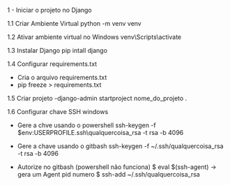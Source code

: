 1 - Iniciar o projeto no Django

1.1 Criar Ambiente Virtual
python -m venv venv

1.2 Ativar ambiente virtual no Windows
venv\Scripts\activate

1.3 Instalar Django
pip intall django

1.4 Configurar requirements.txt
- Cria o arquivo requirements.txt
- pip freeze > requirements.txt 

1.5 Criar projeto
-django-admin startproject nome_do_projeto .

1.6 Configurar chave SSH windows
- Gere a chve usando o powershell
ssh-keygen -f $env:USERPROFILE\.ssh\qualquercoisa_rsa -t rsa -b 4096

- Gere a chave usando o gitbash
ssh-keygen -f ~/.ssh/qualquercoisa_rsa -t rsa -b 4096

- Autorize no gitbash (powershell não funciona)
$ eval $(ssh-agent) -> gera um Agent pid numero
$ ssh-add ~/.ssh/qualquercoisa_rsa 

